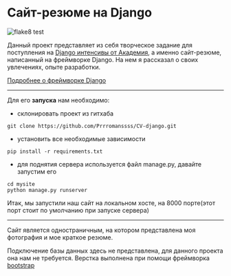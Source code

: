 # Сайт-резюме на Django

![flake8 test](https://github.com/Prrromanssss/CV-django/actions/workflows/python-package.yml/badge.svg)


Данный проект представляет из себя творческое задание для поступления на [Django интенсивы от Академия](https://academy.yandex.ru/intensive/django), а именно сайт-резюме, написанный на фреймворке Django.
На нем я рассказал о своих увлечениях, опыте разработки.

[Подробнее о фреймворке Django](https://www.djangoproject.com/)
***
Для его __запуска__ нам необходимо:
* склонировать проект из гитхаба
```commandline
git clone https://github.com/Prrromanssss/CV-django.git
```
* установить все необходимые зависимости
```commandline
pip install -r requirements.txt
```
* для поднятия сервера используется файл manage.py, давайте запустим его
```commandline
cd mysite
python manage.py runserver
```
Итак, мы запустили наш сайт на локальном хосте, на 8000 порте(этот порт стоит по умолчанию при запуске сервера)
***
Сайт является одностраничным, на котором представлена моя фотография и мое краткое резюме.

Подключение базы данных здесь не представлена, для данного проекта она нам не требуется. Верстка выполнена при помощи фреймворка [bootstrap](https://getbootstrap.com/)

